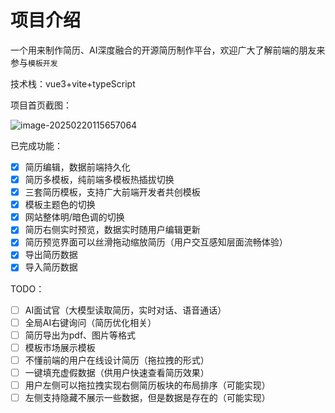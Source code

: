 # 项目介绍

一个用来制作简历、AI深度融合的开源简历制作平台，欢迎广大了解前端的朋友来参与`模板开发`

技术栈：vue3+vite+typeScript

项目首页截图：

![image-20250220115657064](https://img.fish9.cn/blog-img/2023/image-20250220115657064.png)

已完成功能：

- [x] 简历编辑，数据前端持久化
- [x] 简历多模板，纯前端多模板热插拔切换
- [x] 三套简历模板，支持广大前端开发者共创模板
- [x] 模板主题色的切换
- [x] 网站整体明/暗色调的切换
- [x] 简历右侧实时预览，数据实时随用户编辑更新
- [x] 简历预览界面可以丝滑拖动缩放简历（用户交互感知层面流畅体验）
- [x] 导出简历数据
- [x] 导入简历数据

TODO：

- [ ] AI面试官（大模型读取简历，实时对话、语音通话）
- [ ] 全局AI右键询问（简历优化相关）
- [ ] 简历导出为pdf、图片等格式
- [ ] 模板市场展示模板
- [ ] 不懂前端的用户在线设计简历（拖拉拽的形式）
- [ ] 一键填充虚假数据（供用户快速查看简历效果）
- [ ] 用户左侧可以拖拉拽实现右侧简历板块的布局排序（可能实现）
- [ ] 左侧支持隐藏不展示一些数据，但是数据是存在的（可能实现）
